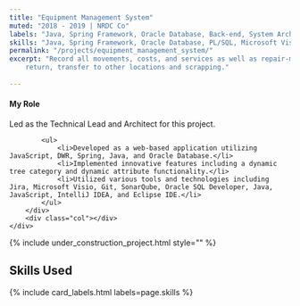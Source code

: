 ```yaml
---
title: "Equipment Management System"
muted: "2018 - 2019 | NRDC Co"
labels: "Java, Spring Framework, Oracle Database, Back-end, System Architecture, -Default"
skills: "Java, Spring Framework, Oracle Database, PL/SQL, Microsoft Visio, SonarQube, JavaScript, DWR, HTML, CSS, JBoss, Git, Jira, Agile, IntelliJ IDEA, Eclipse IDE, Back-end, System Architecture, System Design, -Default"
permalink: "/projects/equipment_management_system/"
excerpt: "Record all movements, costs, and services as well as repair-maintenance schedules, 
    return, transfer to other locations and scrapping."
 
---
```


<div class="d-none pt-5 px-3">
    <div class="row">
        <div class="col"></div>
        <div class="col-lg-6">
            <h4>My Role</h4>
            <p>Led as the Technical Lead and Architect for this project.</p>
    
            <ul>
                <li>Developed as a web-based application utilizing JavaScript, DWR, Spring, Java, and Oracle Database.</li>
                <li>Implemented innovative features including a dynamic tree category and dynamic attribute functionality.</li>
                <li>Utilized various tools and technologies including Jira, Microsoft Visio, Git, SonarQube, Oracle SQL Developer, Java, JavaScript, IntelliJ IDEA, and Eclipse IDE.</li>
            </ul>
        </div>
        <div class="col"></div>
    </div>
</div>


{% include under_construction_project.html style="" %}

## Skills Used

{% include card_labels.html labels=page.skills %}